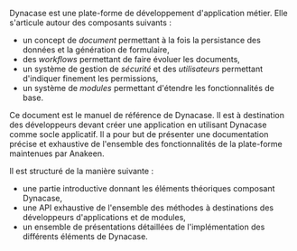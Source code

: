 Dynacase est une plate-forme de développement d'application métier. Elle s'articule autour des composants suivants :

* un concept de *document* permettant à la fois la persistance des données et la génération de formulaire,
* des *workflows* permettant de faire évoluer les documents,
* un système de gestion de *sécurité* et des *utilisateurs* permettant d'indiquer finement les permissions,
* un système de *modules* permettant d'étendre les fonctionnalités de base.

Ce document est le manuel de référence de Dynacase. Il est à destination des développeurs devant créer une application en utilisant Dynacase comme socle applicatif. Il a pour but de présenter une documentation précise et exhaustive de l'ensemble des fonctionnalités de la plate-forme maintenues par Anakeen.

Il est structuré de la manière suivante :

* une partie introductive donnant les éléments théoriques composant Dynacase,
* une API exhaustive de l'ensemble des méthodes à destinations des développeurs d'applications et de modules,
* un ensemble de présentations détaillées de l'implémentation des différents éléments de Dynacase.
